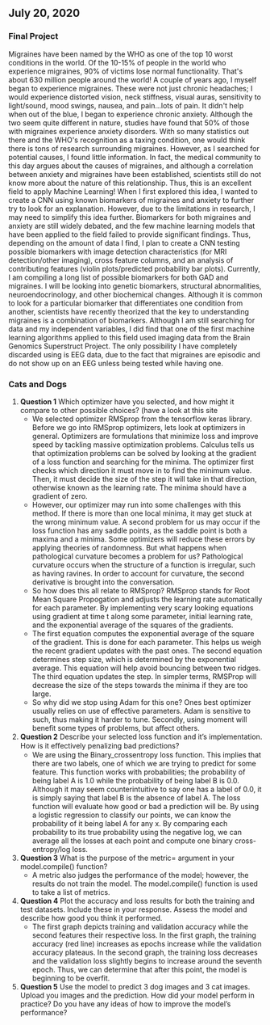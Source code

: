 ## July 20, 2020

### Final Project
Migraines have been named by the WHO as one of the top 10 worst conditions in the world. Of the 10-15% of people in the world who experience migraines, 90% of victims lose normal functionality. That's about 630 million people around the world! A couple of years ago, I myself began to experience migraines. These were not just chronic headaches; I would experience distorted vision, neck stiffness, visual auras, sensitivity to light/sound, mood swings, nausea, and pain...lots of pain. It didn't help when out of the blue, I began to experience chronic anxiety. Although the two seem quite different in nature, studies have found that 50% of those with migraines experience anxiety disorders. With so many statistics out there and the WHO's recognition as a taxing condition, one would think there is tons of research surrounding migraines. However, as I searched for potential causes, I found little information. In fact, the medical community to this day argues about the causes of migraines, and although a correlation between anxiety and migraines have been established, scientists still do not know more about the nature of this relationship. Thus, this is an excellent field to apply Machine Learning! 
When I first explored this idea, I wanted to create a CNN using known biomarkers of migraines and anxiety to further try to look for an explanation. However, due to the limitations in research, I may need to simplify this idea further. Biomarkers for both migraines and anxiety are still widely debated, and the few machine learning models that have been applied to the field failed to provide significant findings. Thus, depending on the amount of data I find, I plan to create a CNN testing possible biomarkers with image detection characteristics (for MRI detection/other imaging), cross feature columns, and an analysis of contributing features (violin plots/predicted probability bar plots). Currently, I am compiling a long list of possible biomarkers for both GAD and migraines. I will be looking into genetic biomarkers, structural abnormalities, neuroendocrinology, and other biochemical changes. Although it is common to look for a particular biomarker that differentiates one condition from another, scientists have recently theorized that the key to understanding migraines is a combination of biomarkers. Although I am still searching for data and my independent variables, I did find that one of the first machine learning algorithms applied to this field used imaging data from the Brain Genomics Superstruct Project. The only possibility I have completely discarded using is EEG data, due to the fact that migraines are episodic and do not show up on an EEG unless being tested while having one. 

### Cats and Dogs
1.	**Question 1** Which optimizer have you selected, and how might it compare to other possible choices?  (have a look at this site 
	-	We selected optimizer RMSprop from the tensorflow keras library. Before we go into RMSprop optimizers, lets look at optimizers in general. Optimizers are formulations that minimize loss and improve speed by tackling massive optimization problems. Calculus tells us that optimization problems can be solved by looking at the gradient of a loss function and searching for the minima. The optimizer first checks which direction it must move in to find the minimum value. Then, it must decide the size of the step it will take in that direction, otherwise known as the learning rate. The minima should have a gradient of zero. 
	- However, our optimizer may run into some challenges with this method. If there is more than one local minima, it may get stuck at the wrong minimum value. A second problem for us may occur if the loss function has any saddle points, as the saddle point is both a maxima and a minima. Some optimizers will reduce these errors by applying theories of randomness. But what happens when pathological curvature becomes a problem for us? Pathological curvature occurs when the structure of a function is irregular, such as having ravines. In order to account for curvature, the second derivative is brought into the conversation.
	- So how does this all relate to RMSprop? RMSprop stands for Root Mean Square Propogation and adjusts the learning rate automatically for each parameter. By implementing very scary looking equations using gradient at time t along some parameter, initial learning rate, and the exponential average of the squares of the gradients. 
	- The first equation computes the exponential average of the square of the gradient. This is done for each parameter. This helps us weigh the recent gradient updates with the past ones. The second equation determines step size, which is determined by the exponential average. This equation will help avoid bouncing between two ridges. The third equation updates the step. In simpler terms, RMSProp will decrease the size of the steps towards the minima if they are too large. 
	- So why did we stop using Adam for this one? Ones best optimizer usually relies on use of effective parameters. Adam is sensitive to such, thus making it harder to tune. Secondly, using moment will benefit some types of problems, but affect others. 
2.	**Question 2** Describe your selected loss function and it’s implementation.  How is it eﬀectively penalizing bad predictions? 
	- We are using the Binary_crossentropy loss function. This implies that there are two labels, one of which we are trying to predict for some feature. This function works with probabilities; the probability of being label A is 1.0 while the probability of being label B is 0.0. Although it may seem counterintuitive to say one has a label of 0.0, it is simply saying that label B is the absence of label A. The loss function will evaluate how good or bad a prediction will be. By using a logistic regression to classify our points, we can know the probability of it being label A for any x. By comparing each probability to its true probability using the negative log, we can average all the losses at each point and compute one binary cross-entropy/log loss. 
3.	**Question 3** What is the purpose of the metric= argument in your model.compile() function? 
	- A metric also judges the performance of the model; however, the results do not train the model. The model.compile() function is used to take a list of metrics.
4.	**Question 4** Plot the accuracy and loss results for both the training and test datasets.  Include these in your response.  Assess the model and describe how good you think it performed.
	- The first graph depicts training and validation accuracy while the second features their respective loss. In the first graph, the training accuracy (red line) increases as epochs increase while the validation accuracy plateaus. In the second graph, the training loss decreases and the validation loss slightly begins to increase around the seventh epoch. Thus, we can determine that after this point, the model is beginning to be overfit. 
5. **Question 5** Use the model to predict 3 dog images and 3 cat images.  Upload you images and the prediction.  How did your model perform in practice?  Do you have any ideas of how to improve the model’s performance?
